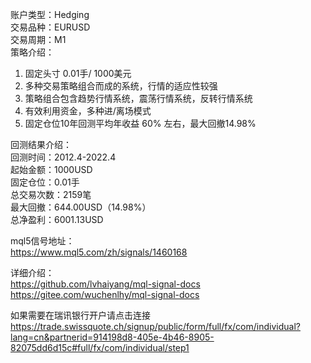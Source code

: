 账户类型：Hedging    
交易品种：EURUSD  
交易周期：M1  
策略介绍：  
1. 固定头寸 0.01手/ 1000美元  
2. 多种交易策略组合而成的系统，行情的适应性较强  
3. 策略组合包含趋势行情系统，震荡行情系统，反转行情系统  
4. 有效利用资金，多种进/离场模式  
5. 固定仓位10年回测平均年收益 60% 左右，最大回撤14.98%  
  
回测结果介绍：  
回测时间：2012.4-2022.4  
起始金额：1000USD  
固定仓位：0.01手  
总交易次数：2159笔  
最大回撤：644.00USD（14.98%）  
总净盈利：6001.13USD  
  
mql5信号地址：  
https://www.mql5.com/zh/signals/1460168  
  
详细介绍：  
https://github.com/lvhaiyang/mql-signal-docs  
https://gitee.com/wuchenlhy/mql-signal-docs  
  
如果需要在瑞讯银行开户请点击连接  
https://trade.swissquote.ch/signup/public/form/full/fx/com/individual?lang=cn&partnerid=914198d8-405e-4b46-8905-82075dd6d15c#full/fx/com/individual/step1





